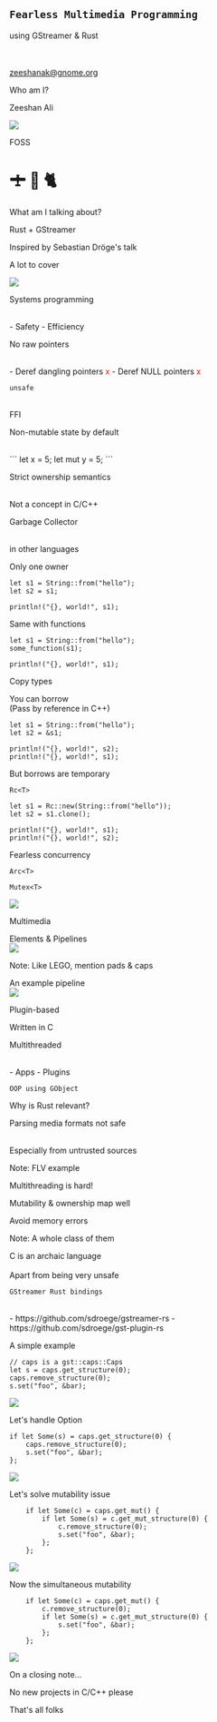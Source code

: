 ## `Fearless Multimedia Programming`

using GStreamer & Rust

<br/><br/>
zeeshanak@gnome.org


Who am I?


Zeeshan Ali


![](redhat.png)
<!-- .element style="border: 0; background: None; box-shadow: None" -->


FOSS


# 🛨  🚁  🐈


What am I talking about?


Rust + GStreamer


Inspired by Sebastian Dröge's talk


A lot to cover


![](rust-logo.png)
<!-- .element style="border: 0; background: None; box-shadow: None" -->


Systems programming

<br/>
- Safety
- Efficiency


No raw pointers

<br/>
- Deref dangling pointers <span style="color:red">x</span>
- Deref NULL pointers <span style="color:red">x</span>


`unsafe`

<br/>
FFI


Non-mutable state by default

<br/>
```
let x = 5;
let mut y = 5;
```


Strict ownership semantics

<br/>
Not a concept in C/C++


Garbage Collector

<br/>
in other languages


Only one owner
<br/>
```
let s1 = String::from("hello");
let s2 = s1;

println!("{}, world!", s1);
```


Same with functions
<br/>
```
let s1 = String::from("hello");
some_function(s1);

println!("{}, world!", s1);
```


Copy types


You can borrow
<br/>
(Pass by reference in C++)
<br/>

```
let s1 = String::from("hello");
let s2 = &s1;

println!("{}, world!", s2);
println!("{}, world!", s1);
```


But borrows are temporary


`Rc<T>`
<br/>
```
let s1 = Rc::new(String::from("hello"));
let s2 = s1.clone();

println!("{}, world!", s1);
println!("{}, world!", s2);
```


Fearless concurrency


`Arc<T>`


`Mutex<T>`


![](gstreamer-logo.svg)
<!-- .element style="border: 0; background: None; box-shadow: None" -->


Multimedia


Elements & Pipelines<br/>
![](linked-elements.png)
<!-- .element style="border: 0; background: None; box-shadow: None" -->

Note: Like LEGO, mention pads & caps


An example pipeline<br/>
![](simple-player.png)
<!-- .element style="border: 0; background: None; box-shadow: None" -->


Plugin-based


Written in C


Multithreaded

<br/>
- Apps
- Plugins


`OOP using GObject`


Why is Rust relevant?


Parsing media formats not safe

<br/>
Especially from untrusted sources

Note: FLV example


Multithreading is hard!


Mutability & ownership map well


Avoid memory errors

Note: A whole class of them


C is an archaic language
<br/>
<br/>
Apart from being very unsafe


`GStreamer Rust bindings`

<br/>
- https://github.com/sdroege/gstreamer-rs
- https://github.com/sdroege/gst-plugin-rs


A simple example

```
// caps is a gst::caps::Caps
let s = caps.get_structure(0);
caps.remove_structure(0);
s.set("foo", &bar);
```


![](option-error.png)
<!-- .element style="border: 0; background: None; box-shadow: None;" class="stretch" -->


Let's handle Option

```
if let Some(s) = caps.get_structure(0) {
    caps.remove_structure(0);
    s.set("foo", &bar);
};
```


![](mutability-error.png)
<!-- .element style="border: 0; background: None; box-shadow: None" -->


Let's solve mutability issue

```
    if let Some(c) = caps.get_mut() {
        if let Some(s) = c.get_mut_structure(0) {
            c.remove_structure(0);
            s.set("foo", &bar);
        };
    };

```


![](mult-mutability-error.png)
<!-- .element style="border: 0; background: None; box-shadow: None" -->


Now the simultaneous mutability

```
    if let Some(c) = caps.get_mut() {
        c.remove_structure(0);
        if let Some(s) = c.get_mut_structure(0) {
            s.set("foo", &bar);
        };
    };

```


![](no-error.png)
<!-- .element style="border: 0; background: None; box-shadow: None" class="stretch" -->


On a closing note...


No new projects in C/C++ please


That's all folks
